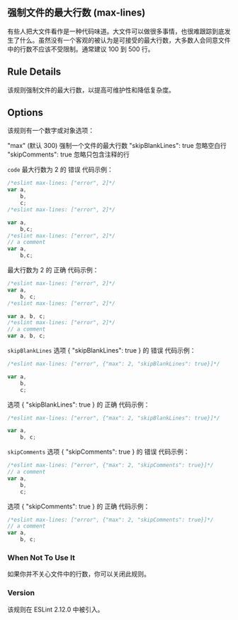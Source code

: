 ## 强制文件的最大行数 (max-lines)
有些人把大文件看作是一种代码味道。大文件可以做很多事情，也很难跟踪到底发生了什么。虽然没有一个客观的被认为是可接受的最大行数，大多数人会同意文件中的行数不应该不受限制。通常建议 100 到 500 行。

## Rule Details
该规则强制文件的最大行数，以提高可维护性和降低复杂度。

## Options
该规则有一个数字或对象选项：

"max" (默认 300) 强制一个文件的最大行数
"skipBlankLines": true 忽略空白行
"skipComments": true 忽略只包含注释的行

```code```
最大行数为 2 的 错误 代码示例：
```js
/*eslint max-lines: ["error", 2]*/
var a,
    b,
    c;
/*eslint max-lines: ["error", 2]*/

var a,
    b,c;
/*eslint max-lines: ["error", 2]*/
// a comment
var a,
    b,c;
```

最大行数为 2 的 正确 代码示例：
```js
/*eslint max-lines: ["error", 2]*/
var a,
    b, c;
/*eslint max-lines: ["error", 2]*/

var a, b, c;
/*eslint max-lines: ["error", 2]*/
// a comment
var a, b, c;
```

```skipBlankLines```
选项 { "skipBlankLines": true } 的 错误 代码示例：
```js
/*eslint max-lines: ["error", {"max": 2, "skipBlankLines": true}]*/

var a,
    b,
    c;
```

选项 { "skipBlankLines": true } 的 正确 代码示例：
```js
/*eslint max-lines: ["error", {"max": 2, "skipBlankLines": true}]*/

var a,
    b, c;
```

```skipComments```
选项 { "skipComments": true } 的 错误 代码示例：
```js
/*eslint max-lines: ["error", {"max": 2, "skipComments": true}]*/
// a comment
var a,
    b,
    c;
```

选项 { "skipComments": true } 的 正确 代码示例：
```js
/*eslint max-lines: ["error", {"max": 2, "skipComments": true}]*/
// a comment
var a,
    b, c;
```

### When Not To Use It
如果你并不关心文件中的行数，你可以关闭此规则。

### Version
该规则在 ESLint 2.12.0 中被引入。

